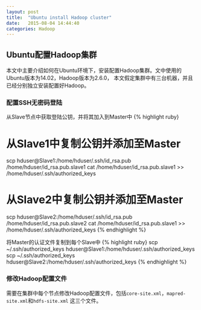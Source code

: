 ```yaml
---
layout: post
title:  "Ubuntu install Hadoop cluster"
date:   2015-08-04 14:44:40
categories: Hadoop
---
```


## Ubuntu配置Hadoop集群

本文中主要介绍如何在Ubuntu环境下，安装配置Hadoop集群。文中使用的Ubuntu版本为14.02，Hadoop版本为2.6.0，
本文假定集群中有三台机器，并且已经分别独立安装配置好Hadoop。

### 配置SSH无密码登陆

从Slave节点中获取登陆公钥，并将其加入到Master中
{% highlight ruby}
# 从Slave1中复制公钥并添加至Master
scp hduser@Slave1:/home/hduser/.ssh/id_rsa.pub /home/hduser/id_rsa.pub.slave1
cat /home/hduser/id_rsa.pub.slave1 >> /home/hduser/.ssh/authorized_keys

# 从Slave2中复制公钥并添加至Master
scp hduser@Slave2:/home/hduser/.ssh/id_rsa.pub /home/hduser/id_rsa.pub.slave2
cat /home/hduser/id_rsa.pub.slave1 >> /home/hduser/.ssh/authorized_keys
{% endhighlight %}

将Master的认证文件复制到每个Slave中
{% highlight ruby}
scp ~/.ssh/authorized_keys hduser@Slave1:/home/hduser/.ssh/authorized_keys
scp ~/.ssh/authorized_keys hduser@Slave2:/home/hduser/.ssh/authorized_keys
{% endhighlight %}

### 修改Hadoop配置文件

需要在集群中每个节点修改Hadoop配置文件，包括`core-site.xml`，`mapred-site.xml`和`hdfs-site.xml`
这三个文件。

